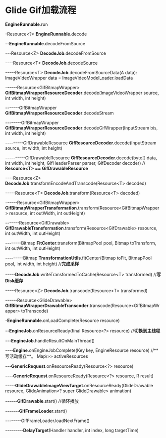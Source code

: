 # Glide Gif加载流程

**EngineRunnable**.run

-Resource\<?> **EngineRunnable**.decode

--**EngineRunnable**.decodeFromSource

---Resource\<Z>  **DecodeJob**.decodeFromSource

----Resource\<T> **DecodeJob**.decodeSource

-----Resource\<T> **DecodeJob**.decodeFromSourceData(A data): ImageVideoWrapper data = ImageVideoModelLoader.loadData

------Resource\<GifBitmapWrapper> **GifBitmapWrapperResourceDecoder**.decode(ImageVideoWrapper source, int width, int height)

-------GifBitmapWrapper **GifBitmapWrapperResourceDecoder**.decodeStream

--------GifBitmapWrapper **GifBitmapWrapperResourceDecoder**.decodeGifWrapper(InputStream bis, int width, int height)

---------GifDrawableResource **GifResourceDecoder**.decode(InputStream source, int width, int height)

----------GifDrawableResource **GifResourceDecoder**.decode(byte[] data, int width, int height, GifHeaderParser parser, GifDecoder decoder) // **Resource\<T> == GifDrawableResource**



----Resource\<Z> **DecodeJob**.transformEncodeAndTranscode(Resource\<T> decoded)

-----Resource\<T> **DecodeJob**.transform(Resource\<T> decoded)

------Resource\<GifBitmapWrapper> **GifBitmapWrapperTransformation**.transform(Resource\<GifBitmapWrapper> resource, int outWidth, int outHeight)

-------Resource\<GifDrawable> **GifDrawableTransformation**.transform(Resource\<GifDrawable> resource, int outWidth, int outHeight)

--------Bitmap **FitCenter**.transform(BitmapPool pool, Bitmap toTransform, int outWidth, int outHeight)

---------Bitmap **TransformationUtils**.fitCenter(Bitmap toFit, BitmapPool pool, int width, int height) //**完成采样**

-----**DecodeJob**.writeTransformedToCache(Resource\<T> transformed) //**写Disk缓存**

-----Resource\<Z> **DecodeJob**.transcode(Resource\<T> transformed)

------Resource\<GlideDrawable> **GifBitmapWrapperDrawableTranscoder**.transcode(Resource\<GifBitmapWrapper> toTranscode)


-**EngineRunnable**.onLoadComplete(Resource resource)

--**EngineJob**.onResourceReady(final Resource\<?> resource) //**切换到主线程**

---**EngineJob**.handleResultOnMainThread()

----**Engine**.onEngineJobComplete(Key key, EngineResource<?> resource) //**写活动缓存**。 Map\<Key, WeakReference\<EngineResource\<?>>> activeResources

---**GenericRequest**.onResourceReady(Resource\<?> resource)

----**GenericRequest**.onResourceReady(Resource\<?> resource, R result)

-----**GlideDrawableImageViewTarget**.onResourceReady(GlideDrawable resource, GlideAnimation\<? super GlideDrawable> animation)

------**GifDrawable**.start() //循环播放

-------**GifFrameLoader**.start()

--------GifFrameLoader.loadNextFrame()

---------**DelayTarget**(Handler handler, int index, long targetTime)
